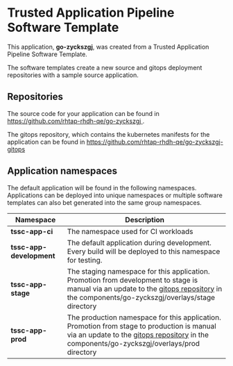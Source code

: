 # Trusted Application Pipeline Software Template

This application, **go-zyckszgj**, was created from a Trusted Application Pipeline Software Template.

The software templates create a new source and gitops deployment repositories with a sample source application. 

## Repositories

The source code for your application can be found in [https://github.com/rhtap-rhdh-qe/go-zyckszgj ](https://github.com/rhtap-rhdh-qe/go-zyckszgj ).
 
The gitops repository, which contains the kubernetes manifests for the application can be found in 
[https://github.com/rhtap-rhdh-qe/go-zyckszgj-gitops ](https://github.com/rhtap-rhdh-qe/go-zyckszgj-gitops ) 

## Application namespaces 

The default application will be found in the following namespaces. Applications can be deployed into unique namespaces or multiple software templates can also bet generated into the same group namespaces.  

|  Namespace   |  Description   |  
| -------- | -------- |
| **tssc-app-ci** | The namespace used for CI workloads |
| **tssc-app-development** | The default application during development. Every build will be deployed to this namespace for testing. |
| **tssc-app-stage** | The staging namespace for this application. Promotion from development to stage is manual via an update to the [gitops repository](https://github.com/rhtap-rhdh-qe/go-zyckszgj-gitops ) in the components/go-zyckszgj/overlays/stage directory |
| **tssc-app-prod** | The production namespace for this application. Promotion from stage to production is manual via an update to the [gitops repository](https://github.com/rhtap-rhdh-qe/go-zyckszgj-gitops ) in the components/go-zyckszgj/overlays/prod directory |
